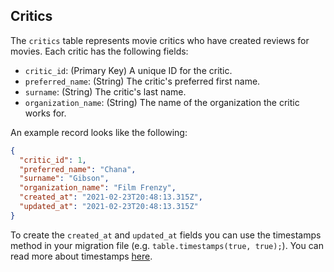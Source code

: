 ## Critics

The `critics` table represents movie critics who have created reviews for movies. Each critic has the following fields:

- `critic_id`: (Primary Key) A unique ID for the critic.
- `preferred_name`: (String) The critic's preferred first name.
- `surname`: (String) The critic's last name.
- `organization_name`: (String) The name of the organization the critic works for.

An example record looks like the following:

```json
{
  "critic_id": 1,
  "preferred_name": "Chana",
  "surname": "Gibson",
  "organization_name": "Film Frenzy",
  "created_at": "2021-02-23T20:48:13.315Z",
  "updated_at": "2021-02-23T20:48:13.315Z"
}
```
To create the `created_at` and `updated_at` fields you can use the timestamps method in your migration file (e.g. `table.timestamps(true, true);`). You can read more about timestamps [here](https://knexjs.org/#Schema-timestamps).
